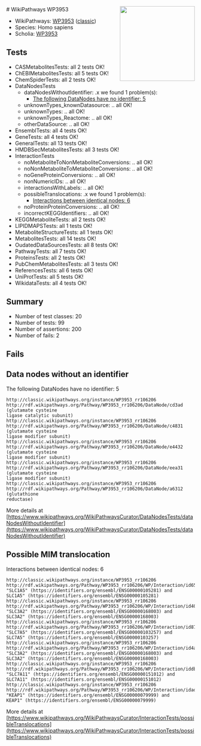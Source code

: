 <img style="float: right; width: 200px" src="https://upload.wikimedia.org/wikipedia/commons/thumb/8/83/Wplogo_with_text_500.png/640px-Wplogo_with_text_500.png" />
# WikiPathways WP3953

* WikiPathways: [WP3953](https://wikipathways.org/pathways/WP3953) ([classic](https://classic.wikipathways.org/instance/WP3953))
* Species: Homo sapiens
* Scholia: [WP3953](https://scholia.toolforge.org/wikipathways/WP3953)
## Tests
* CASMetabolitesTests: all 2 tests OK!
* ChEBIMetabolitesTests: all 5 tests OK!
* ChemSpiderTests: all 2 tests OK!
* DataNodesTests
    * dataNodesWithoutIdentifier: .x we found 1 problem(s):
        * [The following DataNodes have no identifier: 5](#d2d32fa4)
    * unknownTypes_knownDatasource: .. all OK!
    * unknownTypes: .. all OK!
    * unknownTypes_Reactome: .. all OK!
    * otherDataSource: .. all OK!
* EnsemblTests: all 4 tests OK!
* GeneTests: all 4 tests OK!
* GeneralTests: all 13 tests OK!
* HMDBSecMetabolitesTests: all 3 tests OK!
* InteractionTests
    * noMetaboliteToNonMetaboliteConversions: .. all OK!
    * noNonMetaboliteToMetaboliteConversions: .. all OK!
    * noGeneProteinConversions: .. all OK!
    * nonNumericIDs: .. all OK!
    * interactionsWithLabels: .. all OK!
    * possibleTranslocations: .x we found 1 problem(s):
        * [Interactions between identical nodes: 6](#1c11820b)
    * noProteinProteinConversions: .. all OK!
    * incorrectKEGGIdentifiers: .. all OK!
* KEGGMetaboliteTests: all 2 tests OK!
* LIPIDMAPSTests: all 1 tests OK!
* MetaboliteStructureTests: all 1 tests OK!
* MetabolitesTests: all 14 tests OK!
* OudatedDataSourcesTests: all 8 tests OK!
* PathwayTests: all 7 tests OK!
* ProteinsTests: all 2 tests OK!
* PubChemMetabolitesTests: all 3 tests OK!
* ReferencesTests: all 6 tests OK!
* UniProtTests: all 5 tests OK!
* WikidataTests: all 4 tests OK!


## Summary

* Number of test classes: 20
* Number of tests: 99
* Number of assertions: 200
* Number of fails: 2

## Fails

<a name="d2d32fa4" />

## Data nodes without an identifier

The following DataNodes have no identifier: 5
```
http://classic.wikipathways.org/instance/WP3953_rr106206 http://rdf.wikipathways.org/Pathway/WP3953_rr106206/DataNode/cd3ad (glutamate cysteine
ligase catalytic subunit)
http://classic.wikipathways.org/instance/WP3953_rr106206 http://rdf.wikipathways.org/Pathway/WP3953_rr106206/DataNode/c4831 (glutamate cysteine
ligase modifier subunit)
http://classic.wikipathways.org/instance/WP3953_rr106206 http://rdf.wikipathways.org/Pathway/WP3953_rr106206/DataNode/e4432 (glutamate cysteine
ligase modifier subunit)
http://classic.wikipathways.org/instance/WP3953_rr106206 http://rdf.wikipathways.org/Pathway/WP3953_rr106206/DataNode/eea31 (glutamate cysteine
ligase modifier subunit)
http://classic.wikipathways.org/instance/WP3953_rr106206 http://rdf.wikipathways.org/Pathway/WP3953_rr106206/DataNode/a6312 (glutathione
reductase)
```

More details at [https://www.wikipathways.org/WikiPathwaysCurator/DataNodesTests/dataNodesWithoutIdentifier](https://www.wikipathways.org/WikiPathwaysCurator/DataNodesTests/dataNodesWithoutIdentifier)

<a name="1c11820b" />

## Possible MIM translocation

Interactions between identical nodes: 6
```
http://classic.wikipathways.org/instance/WP3953_rr106206 http://rdf.wikipathways.org/Pathway/WP3953_rr106206/WP/Interaction/id65fa99f2 "SLC1A5" (https://identifiers.org/ensembl/ENSG00000105281) and 
SLC1A5" (https://identifiers.org/ensembl/ENSG00000105281)
http://classic.wikipathways.org/instance/WP3953_rr106206 http://rdf.wikipathways.org/Pathway/WP3953_rr106206/WP/Interaction/id40853d5e "SLC3A2" (https://identifiers.org/ensembl/ENSG00000168003) and 
SLC3A2" (https://identifiers.org/ensembl/ENSG00000168003)
http://classic.wikipathways.org/instance/WP3953_rr106206 http://rdf.wikipathways.org/Pathway/WP3953_rr106206/WP/Interaction/id87c72705 "SLC7A5" (https://identifiers.org/ensembl/ENSG00000103257) and 
SLC7A5" (https://identifiers.org/ensembl/ENSG00000103257)
http://classic.wikipathways.org/instance/WP3953_rr106206 http://rdf.wikipathways.org/Pathway/WP3953_rr106206/WP/Interaction/id4a6208ff "SLC3A2" (https://identifiers.org/ensembl/ENSG00000168003) and 
SLC3A2" (https://identifiers.org/ensembl/ENSG00000168003)
http://classic.wikipathways.org/instance/WP3953_rr106206 http://rdf.wikipathways.org/Pathway/WP3953_rr106206/WP/Interaction/iddb549c07 "SLC7A11" (https://identifiers.org/ensembl/ENSG00000151012) and 
SLC7A11" (https://identifiers.org/ensembl/ENSG00000151012)
http://classic.wikipathways.org/instance/WP3953_rr106206 http://rdf.wikipathways.org/Pathway/WP3953_rr106206/WP/Interaction/idadb3e53e "KEAP1" (https://identifiers.org/ensembl/ENSG00000079999) and 
KEAP1" (https://identifiers.org/ensembl/ENSG00000079999)
```

More details at [https://www.wikipathways.org/WikiPathwaysCurator/InteractionTests/possibleTranslocations](https://www.wikipathways.org/WikiPathwaysCurator/InteractionTests/possibleTranslocations)

